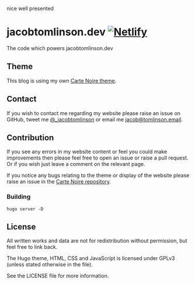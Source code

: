 nice well presented
# jacobtomlinson.dev [![Netlify](https://img.shields.io/netlify/523dc931-d960-4932-a028-593bf87be0f0)](https://app.netlify.com/sites/jacobtomlinson/overview)

The code which powers jacobtomlinson.dev

## Theme
This blog is using my own [Carte Noire theme][1].

## Contact
If you wish to contact me regarding my website please raise an issue on GitHub,
tweet me [@_jacobtomlinson](http://www.twitter.com/_jacobtomlinson) or email me
[jacob@tomlinson.email](mailto:jacob@tomlinson.email).

## Contribution
If you see any errors in my website content or feel you could make improvements then please
feel free to open an issue or raise a pull request. Or if you wish just leave a comment
on the relevant page.

If you notice any bugs relating to the theme or display of the website please raise an issue in the
[Carte Noire repository][1].

### Building

```
hugo server -D
```

## License
All written works and data are not for redistribution without permission, but feel free to link back.

The Hugo theme, HTML, CSS and JavaScript is licensed under GPLv3 (unless stated otherwise in the file).

See the LICENSE file for more information.

[1]: https://github.com/jacobtomlinson/carte-noire-hugo
